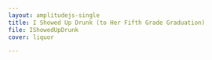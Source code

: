 ```yaml
---
layout: amplitudejs-single
title: I Showed Up Drunk (to Her Fifth Grade Graduation)
file: IShowedUpDrunk
cover: liquor

---
```

